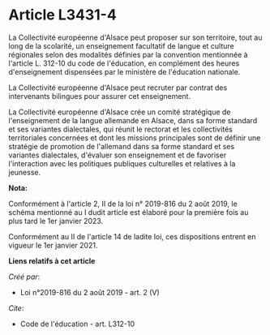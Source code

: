 # Article L3431-4

La Collectivité européenne d'Alsace peut proposer sur son territoire, tout au long de la scolarité, un enseignement
facultatif de langue et culture régionales selon des modalités définies par la convention mentionnée à l'article L. 312-10 du
code de l'éducation, en complément des heures d'enseignement dispensées par le ministère de l'éducation nationale.

La Collectivité européenne d'Alsace peut recruter par contrat des intervenants bilingues pour assurer cet enseignement.

La Collectivité européenne d'Alsace crée un comité stratégique de l'enseignement de la langue allemande en Alsace, dans sa
forme standard et ses variantes dialectales, qui réunit le rectorat et les collectivités territoriales concernées et dont les
missions principales sont de définir une stratégie de promotion de l'allemand dans sa forme standard et ses variantes
dialectales, d'évaluer son enseignement et de favoriser l'interaction avec les politiques publiques culturelles et relatives
à la jeunesse.

**Nota:**

Conformément à l'article 2, II de la loi n° 2019-816 du 2 août 2019, le schéma mentionné au I dudit article est élaboré pour
la première fois au plus tard le 1er janvier 2023.

Conformément au II de l'article 14 de ladite loi, ces dispositions entrent en vigueur le 1er janvier 2021.

**Liens relatifs à cet article**

_Créé par_:

  - Loi n°2019-816 du 2 août 2019 - art. 2 (V)

_Cite_:

  - Code de l'éducation - art. L312-10
